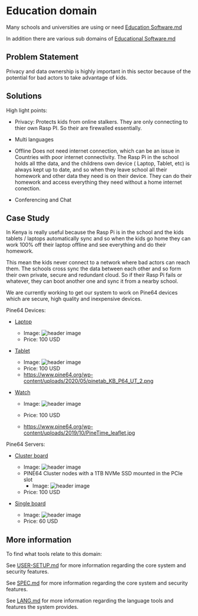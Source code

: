 # Education domain

Many schools and universities are using or need [Education Software.md](https://en.wikipedia.org/wiki/Educational_software)

In addition there are various sub domains of [Educational Software.md](https://en.wikipedia.org/wiki/List_of_educational_software)



## Problem Statement

Privacy and data ownership is highly important in this sector because of the potential for bad actors to take advantage of kids. 



## Solutions

High light points:

- Privacy: Protects kids from online stalkers. They are only connecting to thier own Rasp PI. So their are firewalled essentially.

- Multi languages

- Offline Does not need internet connection, which can be an issue in Countries with poor internet connectivity. The Rasp Pi in the school holds all tthe data, and the childrens own device ( Laptop, Tablet, etc) is always kept up to date, and so when they leave school all their homework and other data they need is on their device. They can do their homework and access everything they need without a home internet conection.

- Conferencing and Chat 

## Case Study

In Kenya is really useful because the Rasp Pi is in the school and the kids tablets / laptops automatically sync and so when the kids go home they can work 100% off their laptop offline and see everything and do their homework.

This mean the kids never connect to a network where bad actors can reach them. The schools cross sync the data between each other and so form their own private, secure and redundant cloud. So if their Rasp Pi fails or whatever, they can boot another one and sync it from a nearby school.

We are currently working to get our system to work on Pine64 devices which are secure, high quality and inexpensive devices.

Pine64 Devices:

- [Laptop](https://www.pine64.org/pinebook-pro/)
    - Image: ![header image](https://raw.github.com/getcouragenow/shared/master/doc/product/domains/pine64-laptop-large.png) 
    - Price: 100 USD

- [Tablet](https://www.pine64.org/pinetab/)
    - Image: ![header image](https://raw.github.com/getcouragenow/shared/master/doc/product/domains/pine64-cluster-board-large.jpg) 
    - Price: 100 USD
    - https://www.pine64.org/wp-content/uploads/2020/05/pinetab_KB_P64_UT_2.png

- [Watch](https://www.pine64.org/pinetime/)
    - Image: ![header image](https://raw.github.com/getcouragenow/shared/master/doc/product/domains/pine64-cluster-board-large.jpg) 
    - Price: 100 USD

    - https://www.pine64.org/wp-content/uploads/2019/10/PineTime_leaflet.jpg


Pine64 Servers:

- [Cluster board](https://www.pine64.org/clusterboard/)
    - Image: ![header image](https://raw.github.com/getcouragenow/shared/master/doc/product/domains/pine64-cluster-board-large.jpg)
    - PINE64 Cluster nodes with a 1TB NVMe SSD mounted in the PCIe slot
        - Image: ![header image](https://raw.github.com/getcouragenow/shared/master/doc/product/domains/pine64-cluster-board-withssd-large.jpg)
    - Price: 100 USD

- [Single board](https://www.pine64.org/rockpro64/)
    - Image: ![header image](https://raw.github.com/getcouragenow/shared/master/doc/product/domains/pine64-single-board-large.jpg)
    - Price: 60 USD


## More information

To find what tools relate to this domain:

See [USER-SETUP.md](https://github.com/getcouragenow/shared/blob/master/doc/USER-SETUP.md) for more information regarding the core system and security features.

See [SPEC.md](https://github.com/getcouragenow/shared/blob/master/doc/SPEC.md) for more information regarding the core system and security features.

See [LANG.md](https://github.com/getcouragenow/shared/blob/master/doc/LANG.md) for more information regarding the language tools and features the system provides.